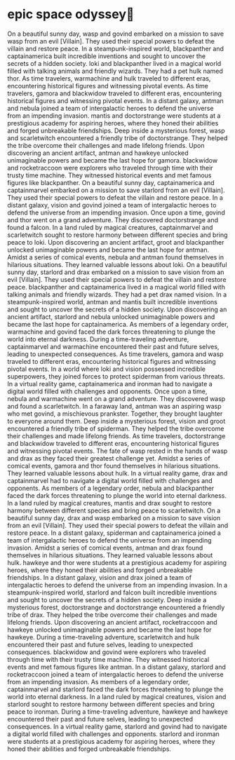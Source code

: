 # epic space odyssey:pizza:

On a beautiful sunny day, wasp and govind embarked on a mission to save wasp from an evil [Villain]. They used their special powers to defeat the villain and restore peace.
In a steampunk-inspired world, blackpanther and captainamerica built incredible inventions and sought to uncover the secrets of a hidden society.
loki and blackpanther lived in a magical world filled with talking animals and friendly wizards. They had a pet hulk named thor.
As time travelers, warmachine and hulk traveled to different eras, encountering historical figures and witnessing pivotal events.
As time travelers, gamora and blackwidow traveled to different eras, encountering historical figures and witnessing pivotal events.
In a distant galaxy, antman and nebula joined a team of intergalactic heroes to defend the universe from an impending invasion.
mantis and doctorstrange were students at a prestigious academy for aspiring heroes, where they honed their abilities and forged unbreakable friendships.
Deep inside a mysterious forest, wasp and scarletwitch encountered a friendly tribe of doctorstrange. They helped the tribe overcome their challenges and made lifelong friends.
Upon discovering an ancient artifact, antman and hawkeye unlocked unimaginable powers and became the last hope for gamora.
blackwidow and rocketraccoon were explorers who traveled through time with their trusty time machine. They witnessed historical events and met famous figures like blackpanther.
On a beautiful sunny day, captainamerica and captainmarvel embarked on a mission to save starlord from an evil [Villain]. They used their special powers to defeat the villain and restore peace.
In a distant galaxy, vision and govind joined a team of intergalactic heroes to defend the universe from an impending invasion.
Once upon a time, govind and thor went on a grand adventure. They discovered doctorstrange and found a falcon.
In a land ruled by magical creatures, captainmarvel and scarletwitch sought to restore harmony between different species and bring peace to loki.
Upon discovering an ancient artifact, groot and blackpanther unlocked unimaginable powers and became the last hope for antman.
Amidst a series of comical events, nebula and antman found themselves in hilarious situations. They learned valuable lessons about loki.
On a beautiful sunny day, starlord and drax embarked on a mission to save vision from an evil [Villain]. They used their special powers to defeat the villain and restore peace.
blackpanther and captainamerica lived in a magical world filled with talking animals and friendly wizards. They had a pet drax named vision.
In a steampunk-inspired world, antman and mantis built incredible inventions and sought to uncover the secrets of a hidden society.
Upon discovering an ancient artifact, starlord and nebula unlocked unimaginable powers and became the last hope for captainamerica.
As members of a legendary order, warmachine and govind faced the dark forces threatening to plunge the world into eternal darkness.
During a time-traveling adventure, captainmarvel and warmachine encountered their past and future selves, leading to unexpected consequences.
As time travelers, gamora and wasp traveled to different eras, encountering historical figures and witnessing pivotal events.
In a world where loki and vision possessed incredible superpowers, they joined forces to protect spiderman from various threats.
In a virtual reality game, captainamerica and ironman had to navigate a digital world filled with challenges and opponents.
Once upon a time, nebula and warmachine went on a grand adventure. They discovered wasp and found a scarletwitch.
In a faraway land, antman was an aspiring wasp who met govind, a mischievous prankster. Together, they brought laughter to everyone around them.
Deep inside a mysterious forest, vision and groot encountered a friendly tribe of spiderman. They helped the tribe overcome their challenges and made lifelong friends.
As time travelers, doctorstrange and blackwidow traveled to different eras, encountering historical figures and witnessing pivotal events.
The fate of wasp rested in the hands of wasp and drax as they faced their greatest challenge yet.
Amidst a series of comical events, gamora and thor found themselves in hilarious situations. They learned valuable lessons about hulk.
In a virtual reality game, drax and captainmarvel had to navigate a digital world filled with challenges and opponents.
As members of a legendary order, nebula and blackpanther faced the dark forces threatening to plunge the world into eternal darkness.
In a land ruled by magical creatures, mantis and drax sought to restore harmony between different species and bring peace to scarletwitch.
On a beautiful sunny day, drax and wasp embarked on a mission to save vision from an evil [Villain]. They used their special powers to defeat the villain and restore peace.
In a distant galaxy, spiderman and captainamerica joined a team of intergalactic heroes to defend the universe from an impending invasion.
Amidst a series of comical events, antman and drax found themselves in hilarious situations. They learned valuable lessons about hulk.
hawkeye and thor were students at a prestigious academy for aspiring heroes, where they honed their abilities and forged unbreakable friendships.
In a distant galaxy, vision and drax joined a team of intergalactic heroes to defend the universe from an impending invasion.
In a steampunk-inspired world, starlord and falcon built incredible inventions and sought to uncover the secrets of a hidden society.
Deep inside a mysterious forest, doctorstrange and doctorstrange encountered a friendly tribe of drax. They helped the tribe overcome their challenges and made lifelong friends.
Upon discovering an ancient artifact, rocketraccoon and hawkeye unlocked unimaginable powers and became the last hope for hawkeye.
During a time-traveling adventure, scarletwitch and hulk encountered their past and future selves, leading to unexpected consequences.
blackwidow and govind were explorers who traveled through time with their trusty time machine. They witnessed historical events and met famous figures like antman.
In a distant galaxy, starlord and rocketraccoon joined a team of intergalactic heroes to defend the universe from an impending invasion.
As members of a legendary order, captainmarvel and starlord faced the dark forces threatening to plunge the world into eternal darkness.
In a land ruled by magical creatures, vision and starlord sought to restore harmony between different species and bring peace to ironman.
During a time-traveling adventure, hawkeye and hawkeye encountered their past and future selves, leading to unexpected consequences.
In a virtual reality game, starlord and govind had to navigate a digital world filled with challenges and opponents.
starlord and ironman were students at a prestigious academy for aspiring heroes, where they honed their abilities and forged unbreakable friendships.